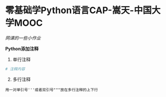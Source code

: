 # 零基础学Python语言CAP-嵩天-中国大学MOOC
*网课的一些小作业*

**Python添加注释**
1. 单行注释
```Python
# 注释内容
```
2. 多行注释
```
用一对单引号'''或者双引号"""放在多行注释的上下行
```
